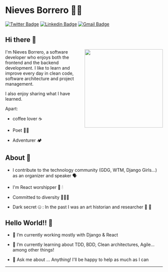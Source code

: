 
# Nieves Borrero 👩‍💻
[![Twitter Badge](https://img.shields.io/badge/-@nievesborrero-1ca0f1?style=flat-square&labelColor=1ca0f1&logo=twitter&logoColor=white&link=https://twitter.com/nievesborrero)](https://twitter.com/nievesborrero) 
[![Linkedin Badge](https://img.shields.io/badge/NievesBorrero-blue?style=flat-square&logo=Linkedin&logoColor=white&link=https://www.linkedin.com/in/nievesborrero/)](https://www.linkedin.com/in/nievesborrero/) 
[![Gmail Badge](https://img.shields.io/badge/-nievesborrerobarea@gmail.com-c14438?style=flat-square&logo=Gmail&logoColor=white&link=mailto:nievesborrerobarea@gmail.com)](mailto:nievesborrerobarea@gmail.com)

## Hi there 👋

<img align='right' src='https://media.giphy.com/media/L1R1tvI9svkIWwpVYr/giphy.gif' width='250'/>

I'm Nieves Borrero, a software developer who enjoys both the frontend and the backend development. I like to learn and improve every day in clean code, software architecture and project management. 

I also enjoy sharing what I have learned. 

Apart:
- coffee lover ☕️  

- Poet ✍🏻  

- Adventurer 🏕

## About 👀
- I contribute to the technology community (GDG, WTM, Django Girls...) as an organizer and speaker 🗣 

- I'm React worshipper 🙌 🕯

- Committed to diversity 🙋🏼‍♀️

- Dark secret 🤐  : In the past I was an art historian and researcher 📜 🧐 

## Hello World!! 🤔
- 🔭  I’m currently working mostly with Django & React

- 🌱  I’m currently learning about TDD, BDD, Clean architectures, Agile... among other things! 

- 💬  Ask me about ... Anything! I'll be happy to help as much as I can

---
